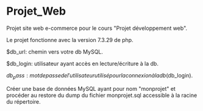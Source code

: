 # Projet_Web
Projet site web e-commerce pour le cours "Projet développement web".

Le projet fonctionne avec la version 7.3.29 de php.

$db_url: chemin vers votre db MySQL.

$db_login: utilisateur ayant accès en lecture/écriture à la db.

$db_pass: mot de passe de l'utilisateur utilisé pour la connexion à la db
($db_login).

Créer une base de données MySQL ayant pour nom "monprojet" et procéder au
restore du dump du fichier monprojet.sql accessible à la racine du
répertoire.
